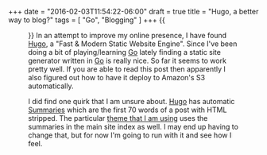 +++
date = "2016-02-03T11:54:22-06:00"
draft = true
title = "Hugo, a better way to blog?"
tags = [ "Go", "Blogging" ]
+++
{{<figure src="https://gohugo.io/img/hugo-logo.png">}}
In an attempt to improve my online presence, I have found [Hugo](http://gohugo.io), a "Fast & Modern Static Website Engine".  Since I've been doing a bit of playing/learning [Go](https://golang.org) lately finding a static site generator written in [Go](https://golang.org) is really nice.  So far it seems to work pretty well.  If you are able to read this post then apparently I also figured out how to have it deploy to Amazon's S3 automatically. 

I did find one quirk that I am unsure about.  [Hugo](http://gohugo.io) has automatic [Summaries](https://gohugo.io/content/summaries/) which are the first 70 words of a post with HTML stripped.  The particular [theme that I am using](https://github.com/cxfksword/greyshade) uses the summaries in the main site index as well.  I may end up having to change that, but for now I'm going to run with it and see how I feel.
